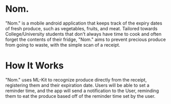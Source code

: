 # Nom.

"Nom." is a mobile android application that keeps track of the expiry dates of fresh produce, such as vegetables, fruits, and meat. Tailored towards College/University students that don't always have time to cook and often forget the contents of their fridge, "Nom." aims to prevent precious produce from going to waste, with the simple scan of a receipt. 

# How It Works

"Nom." uses ML-Kit to recognize produce directly from the receipt, registering them and their expiration date. Users will be able to set a reminder time, and the app will send a notification to the User, reminding them to eat the produce based off of the reminder time set by the user. 
